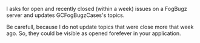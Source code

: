 I asks for open and recently closed (within a week) issues on a FogBugz server and updates GCFogBugzCases's topics.

Be carefull, because I do not update topics that were close more that week ago. So, they could be visible as opened forefever in your application.